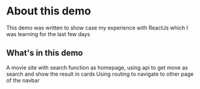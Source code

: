 # About this demo
This demo was written to show case my experience with ReactJs which I was learning for the last few days
## What's in this demo
A movie site with search function as homepage, using api to get move as search and show the result in cards
Using routing to navigate to other page of the navbar
